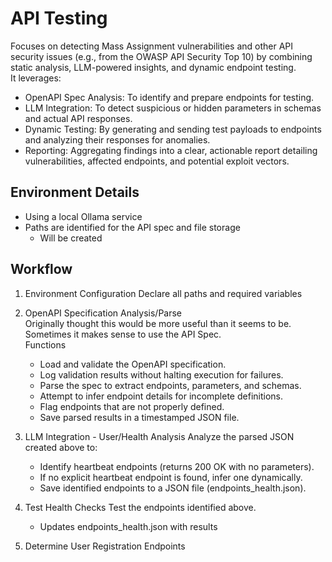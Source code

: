 # API Testing
Focuses on detecting Mass Assignment vulnerabilities and other API security issues (e.g., from the OWASP API Security Top 10) by combining static analysis, 
LLM-powered insights, and dynamic endpoint testing.  
It leverages:
-  OpenAPI Spec Analysis: To identify and prepare endpoints for testing.
-  LLM Integration: To detect suspicious or hidden parameters in schemas and actual API responses.
-  Dynamic Testing: By generating and sending test payloads to endpoints and analyzing their responses for anomalies.
-  Reporting: Aggregating findings into a clear, actionable report detailing vulnerabilities, affected endpoints, and potential exploit vectors.

## Environment Details
  - Using a local Ollama service
  - Paths are identified for the API spec and file storage
    - Will be created


## Workflow
1. Environment Configuration
Declare all paths and required variables

2. OpenAPI Specification Analysis/Parse  
Originally thought this would be more useful than it seems to be.  
Sometimes it makes sense to use the API Spec.  
Functions
    - Load and validate the OpenAPI specification.
    - Log validation results without halting execution for failures.
    - Parse the spec to extract endpoints, parameters, and schemas.
    - Attempt to infer endpoint details for incomplete definitions.
    - Flag endpoints that are not properly defined.
    - Save parsed results in a timestamped JSON file.

3. LLM Integration - User/Health Analysis
Analyze the parsed JSON created above to:
    - Identify heartbeat endpoints (returns 200 OK with no parameters).
    - If no explicit heartbeat endpoint is found, infer one dynamically.
    - Save identified endpoints to a JSON file (endpoints_health.json).

4. Test Health Checks
Test the endpoints identified above.
    - Updates endpoints_health.json with results

5. Determine User Registration Endpoints

